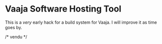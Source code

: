 # Vaaja Software Hosting Tool

This is a _very_ early hack for a build system for Vaaja. I will improve
it as time goes by.

/* vendu */

